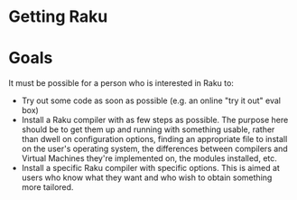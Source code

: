 # Getting Raku

# Goals

It must be possible for a person who is interested in Raku to:

* Try out some code as soon as possible (e.g. an online "try it out" eval box)
* Install a Raku compiler with as few steps as possible. The purpose here
should be to get them up and running with something usable, rather than dwell
on configuration options, finding an appropriate file to install on the user's
operating system, the differences between compilers and Virtual Machines
they're implemented on, the modules installed, etc.
* Install a specific Raku compiler with specific options. This is aimed at
users who know what they want and who wish to obtain something more tailored.
